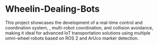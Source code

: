 # Wheelin-Dealing-Bots
This project showcases the development of a real-time control and coordination system, , multi-robot coordination, and collision avoidance, making it ideal for advanced IoT transportation solutions using multiple omni-wheel robots based on ROS 2 and ArUco marker detection.
